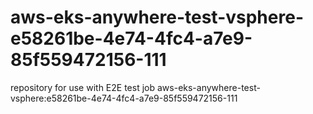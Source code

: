 # aws-eks-anywhere-test-vsphere-e58261be-4e74-4fc4-a7e9-85f559472156-111
repository for use with E2E test job aws-eks-anywhere-test-vsphere:e58261be-4e74-4fc4-a7e9-85f559472156-111
